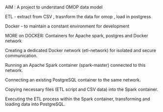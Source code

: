 AIM :
A project to understand OMOP data model

ETL - extract from CSV , trasnform the data for omop , load in postgress

Docker - to maintain a constant environment for development

MORE on DOCKER:
Containers for Apache spark, postgres and Docker network


Creating a dedicated Docker network (etl-network) for isolated and secure communication.

Running an Apache Spark container (spark-master) connected to this network.

Connecting an existing PostgreSQL container to the same network.

Copying necessary files (ETL script and CSV data) into the Spark container.

Executing the ETL process within the Spark container, transforming and loading data into PostgreSQL.